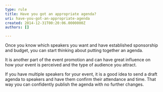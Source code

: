```yaml
---
type: rule
title: Have you got an appropriate agenda?
uri: have-you-got-an-appropriate-agenda
created: 2014-12-31T00:20:06.0000000Z
authors: []

---
```




<span class='intro'> <p class="ssw15-rteElement-P">Once you know which speakers you want and have established sponsorship and budget, you can start thinking about putting together an agenda.&#160;</p> </span>

<p class="ssw15-rteElement-P">It is another part of the event promotion and can have great influence on how your event is perceived and the type of audience you attract. ​​</p><p>If you have multiple speakers for your event, it is a good idea to send a draft agenda to speakers and have them confirm their attendance and time. That way you can confidently publish the agenda with no further changes.&#160;</p>


